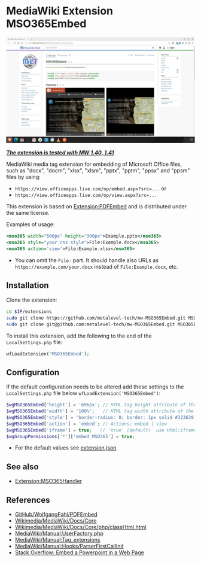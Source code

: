 
# MediaWiki Extension MSO365Embed

![Example 1.](.images/mw-MSO365Embed-01.webp)

***[The extension is tested with MW 1.40, 1.41](https://wiki.metalevel.tech/wiki/Help:Форматиране_на_MSx_документи)***

MediaWiki media tag extension for embedding of Microsoft Office files, such as "docx", "docm", "xlsx", "xlsm", "pptx", "pptm",  "ppsx" and "ppsm" files by using:

* `https://view.officeapps.live.com/op/embed.aspx?src=...` or
* `https://view.officeapps.live.com/op/view.aspx?src=...`

This extension is based on [Extension:PDFEmbed](https://github.com/WolfgangFahl/PDFEmbed) and is distributed under the same license.

Examples of usage:

```xml
<mso365 width="500px" height="300px">Example.pptx</mso365>
<mso365 style="your css style">File:Example.docx</mso365>
<mso365 action='view'>File:Example.xlsx</mso365>
```

* You can omit the `File:` part. It should handle also URLs as `https://example.com/your.docx` instead of `File:Example.docx`, etc.

## Installation

Clone the extension:

```bash
cd $IP/extensions
sudo git clone https://github.com/metalevel-tech/mw-MSO365Embed.git MSO365Embed # HTTPS
sudo git clone git@github.com:metalevel-tech/mw-MSO365Embed.git MSO365Embed     # SSH
```

To install this extension, add the following to the end of the `LocalSettings.php` file:

```php
wfLoadExtension('MSO365Embed');
```

## Configuration

If the default configuration needs to be altered add these settings to the `LocalSettings.php` file below `wfLoadExtension('MSO365Embed')`:

```php
$wgMSO365Embed['height'] = '696px'; // HTML tag height attribute of the wrapper DIV
$wgMSO365Embed['width'] = '100%';   // HTML tag width attribute of the wrapper DIV
$wgMSO365Embed['style'] = 'border-radius: 0; border: 1px solid #323639; margin: 8px auto 18px;'; // CSS Style ...
$wgMSO365Embed['action'] = 'embed'; // Actions: embed | view
$wgMSO365Embed['iframe'] = true;   // 'true' (default)  use Html:iframe, 'false' use Html:object
$wgGroupPermissions['*']['embed_MSO365'] = true;
```

* For the default values see [extension.json](extension.json).

## See also

* [Extension:MSO365Handler](https://github.com/metalevel-tech/mw-MSO365Handler)

## References

* [GitHub/WolfgangFahl/PDFEmbed](https://github.com/WolfgangFahl/PDFEmbed)
* [Wikimedia/MediaWiki/Docs/Core](https://doc.wikimedia.org/mediawiki-core/master/php)
* [Wikimedia/MediaWiki/Docs/Core/php/classHtml.html](https://doc.wikimedia.org/mediawiki-core/master/php/classHtml.html#a92f023b28be16bb69004084d66a8ac38)
* [MediaWiki/Manual:UserFactory.php](https://www.mediawiki.org/wiki/Manual:UserFactory.php)
* [MediaWiki/Manual:Tag_extensions](https://www.mediawiki.org/wiki/Manual:Tag_extensions)
* [MediaWiki/Manual:Hooks/ParserFirstCallInit](https://www.mediawiki.org/wiki/Manual:Hooks/ParserFirstCallInit)
* [Stack Overflow: Embed a Powerpoint in a Web Page](https://stackoverflow.com/a/60809767/6543935)
